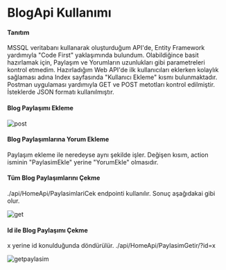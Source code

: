 # BlogApi Kullanımı


<h4>Tanıtım</h4>
  <p>
    MSSQL veritabanı kullanarak oluşturduğum API'de, Entity Framework yardımıyla "Code First" yaklaşımında bulundum.
    Olabildiğince basit hazırlamak için, Paylaşım ve Yorumların uzunlukları gibi parametreleri kontrol etmedim.
    Hazırladığım Web API'de ilk kullanıcıları eklerken kolaylık sağlaması adına Index sayfasında "Kullanıcı Ekleme" kısmı bulunmaktadır.
    Postman uygulaması yardımıyla GET ve POST metotları kontrol edilmiştir.
    İsteklerde JSON formatı kullanılmıştır.
  </p>
<h4> Blog Paylaşımı Ekleme </h4>


![post](https://user-images.githubusercontent.com/44258022/134241423-7ec44e90-62de-4074-9f7b-f7cd2b00a491.png)

<h4> Blog Paylaşımlarına Yorum Ekleme </h4>

Paylaşım ekleme ile neredeyse aynı şekilde işler. Değişen kısım, action isminin "PaylasimEkle" yerine "YorumEkle" olmasıdır.

<h4> Tüm Blog Paylaşımlarını Çekme </h4>

./api/HomeApi/PaylasimlariCek endpointi kullanılır. Sonuç aşağıdakai gibi olur.

![get](https://user-images.githubusercontent.com/44258022/134241970-7dabafb3-280f-4ac5-9f9b-6002eddf308d.png)

<h4> Id ile Blog Paylaşımı Çekme </h4>

x yerine id konulduğunda döndürülür.
./api/HomeApi/PaylasimGetir/?id=x

![getpaylasim](https://user-images.githubusercontent.com/44258022/134242649-89b642ef-5dbb-4ea7-aa77-75d50a2b8a02.png)
